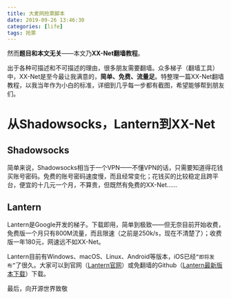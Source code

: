 ```yaml
---
title: 大麦网抢票脚本
date: 2019-09-26 13:46:30  
categories: [life]
tags: 抢票
---
```


然而**题目和本文无关**——本文乃**XX-Net翻墙教程**。

出于各种可描述和不可描述的理由，很多朋友需要翻墙。众多梯子（翻墙工具）中，XX-Net是至今最让我满意的，**简单、免费、流量足**。特整理一篇XX-Net翻墙教程，以我当年作为小白的标准，详细到几乎每一步都有截图，希望能够帮到朋友们。

<!--more-->

# 从Shadowsocks，Lantern到XX-Net

## Shadowsocks

简单来说，Shadowsocks相当于一个VPN——不懂VPN的话，只需要知道得花钱买账号密码。免费的账号密码速度慢，而且经常变化；花钱买的比较稳定且跨平台，便宜的十几元一个月，不算贵，但既然有免费的XX-Net……

## Lantern

Lantern是Google开发的梯子。下载即用，简单到极致——但无奈目前开始收费，免费版一个月只有800M流量，而且限速（之前是250k/s，现在不清楚了）；收费版一年180元，网速远不如XX-Net。

Lantern目前有Windows、macOS、Linux、Android等版本，iOS已经`“即将发布”`了很久。大家可以到官网（[Lantern官网](https://getlantern.org/)）或免翻墙的Github（[Lantern最新版本下载](https://github.com/getlantern/forum#蓝灯lantern最新版本下载)）下载。


最后，向开源世界致敬